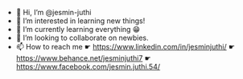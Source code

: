 - 👋 Hi, I’m @jesmin-juthi
- 👀 I’m interested in learning new things!
- 🌱 I’m currently learning everything 😁
- 💞️ I’m looking to collaborate on newbies.
- 📫 How to reach me 
    ☛ https://www.linkedin.com/in/jesminjuthi/
    ☛ https://www.behance.net/jesminjuthi7
    ☛ https://www.facebook.com/jesmin.juthi.54/
<!---
jesmin-juthi/jesmin-juthi is a ✨ special ✨ repository because its `README.md` (this file) appears on your GitHub profile.
You can click the Preview link to take a look at your changes.
--->
